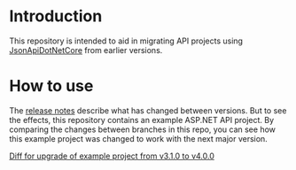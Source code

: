 # Introduction
This repository is intended to aid in migrating API projects using [JsonApiDotNetCore](https://github.com/json-api-dotnet/JsonApiDotNetCore) from earlier versions.

# How to use
The [release notes](https://github.com/json-api-dotnet/JsonApiDotNetCore/releases) describe what has changed between versions.
But to see the effects, this repository contains an example ASP.NET API project.
By comparing the changes between branches in this repo, you can see how this example project was changed to work with the next major version.

[Diff for upgrade of example project from v3.1.0 to v4.0.0](https://github.com/json-api-dotnet/MigrationGuide/compare/release/3.1.0...release/4.0.0)
